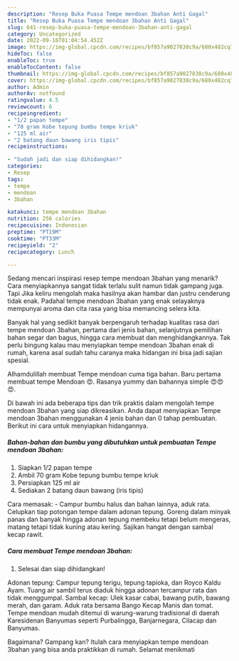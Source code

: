 ```yaml
---
description: "Resep Buka Puasa Tempe mendoan 3bahan Anti Gagal"
title: "Resep Buka Puasa Tempe mendoan 3bahan Anti Gagal"
slug: 641-resep-buka-puasa-tempe-mendoan-3bahan-anti-gagal
category: Uncategorized
date: 2022-09-16T01:04:54.452Z
image: https://img-global.cpcdn.com/recipes/bf857a9027838c9a/680x482cq70/tempe-mendoan-3bahan-foto-resep-utama.jpg
hideToc: false
enableToc: true
enableTocContent: false
thumbnail: https://img-global.cpcdn.com/recipes/bf857a9027838c9a/680x482cq70/tempe-mendoan-3bahan-foto-resep-utama.jpg
cover: https://img-global.cpcdn.com/recipes/bf857a9027838c9a/680x482cq70/tempe-mendoan-3bahan-foto-resep-utama.jpg
author: Admin
authorAv: notfound
ratingvalue: 4.5
reviewcount: 6
recipeingredient:
- "1/2 papan tempe"
- "70 gram Kobe tepung bumbu tempe kriuk"
- "125 ml air"
- "2 batang daun bawang iris tipis"
recipeinstructions:

- "Sudah jadi dan siap dihidangkan!"
categories:
- Resep
tags:
- tempe
- mendoan
- 3bahan

katakunci: tempe mendoan 3bahan 
nutrition: 256 calories
recipecuisine: Indonesian
preptime: "PT19M"
cooktime: "PT33M"
recipeyield: "2"
recipecategory: Lunch

---
```



Sedang mencari inspirasi resep tempe mendoan 3bahan yang menarik? Cara menyiapkannya sangat tidak terlalu sulit namun tidak gampang juga. Tapi Jika keliru mengolah maka hasilnya akan hambar dan justru cenderung tidak enak. Padahal tempe mendoan 3bahan yang enak selayaknya mempunyai aroma dan cita rasa yang bisa memancing selera kita.


Banyak hal yang sedikit banyak berpengaruh terhadap kualitas rasa dari tempe mendoan 3bahan, pertama dari jenis bahan, selanjutnya pemilihan bahan segar dan bagus, hingga cara membuat dan menghidangkannya. Tak perlu bingung kalau mau menyiapkan tempe mendoan 3bahan enak di rumah, karena asal sudah tahu caranya maka hidangan ini bisa jadi sajian spesial.

Alhamdulillah membuat Tempe mendoan cuma tiga bahan. Baru pertama membuat tempe Mendoan 😍. Rasanya yummy dan bahannya simple 😍😍😍.


Di bawah ini ada beberapa tips dan trik praktis dalam mengolah tempe mendoan 3bahan yang siap dikreasikan. Anda dapat menyiapkan Tempe mendoan 3bahan menggunakan 4 jenis bahan dan 0 tahap pembuatan. Berikut ini cara untuk menyiapkan hidangannya.

<!--inarticleads1-->

##### Bahan-bahan dan bumbu yang dibutuhkan untuk pembuatan Tempe mendoan 3bahan:

1. Siapkan 1/2 papan tempe
1. Ambil 70 gram Kobe tepung bumbu tempe kriuk
1. Persiapkan 125 ml air
1. Sediakan 2 batang daun bawang (iris tipis)


Cara memasak: - Campur bumbu halus dan bahan lainnya, aduk rata. Celupkan tiap potongan tempe dalam adonan tepung. Goreng dalam minyak panas dan banyak hingga adonan tepung membeku tetapi belum mengeras, matang tetapi tidak kuning atau kering. Sajikan hangat dengan sambal kecap rawit. 

<!--inarticleads2-->

##### Cara membuat Tempe mendoan 3bahan:


1. Selesai dan siap dihidangkan!

Adonan tepung: Campur tepung terigu, tepung tapioka, dan Royco Kaldu Ayam. Tuang air sambil terus diaduk hingga adonan tercampur rata dan tidak menggumpal. Sambal kecap: Ulek kasar cabai, bawang putih, bawang merah, dan garam. Aduk rata bersama Bango Kecap Manis dan tomat. Tempe mendoan mudah ditemui di warung-warung tradisional di daerah Karesidenan Banyumas seperti Purbalingga, Banjarnegara, Cilacap dan Banyumas. 

Bagaimana? Gampang kan? Itulah cara menyiapkan tempe mendoan 3bahan yang bisa anda praktikkan di rumah. Selamat menikmati
